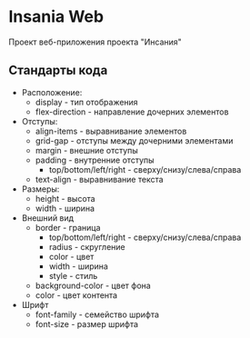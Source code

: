 # Insania Web
Проект веб-приложения проекта "Инсания"

## Стандарты кода
* Расположение:
	* display - тип отображения
	* flex-direction - направление дочерних элементов
* Отступы:
	* align-items - выравнивание элементов
	* grid-gap - отступы между дочерними элементами
	* margin - внешние отступы
	* padding - внутренние отступы
		* top/bottom/left/right - сверху/снизу/слева/справа
	* text-align - выравнивание текста
* Размеры:
	* height - высота
	* width - ширина
* Внешний вид
	* border - граница
		* top/bottom/left/right - сверху/снизу/слева/справа
		* radius - скругление
		* color - цвет
		* width - ширина
		* style - стиль
	* background-color - цвет фона 
	* color - цвет контента
* Шрифт
	* font-family - семейство шрифта
	* font-size - размер шрифта